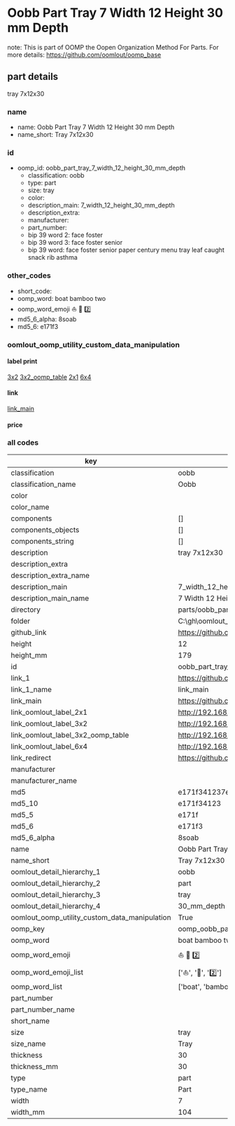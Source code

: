# Oobb Part Tray 7 Width 12 Height 30 mm Depth  

note: This is part of OOMP the Oopen Organization Method For Parts. For more details: https://github.com/oomlout/oomp_base

##  part details
  



tray 7x12x30



### name
* name: Oobb Part Tray 7 Width 12 Height 30 mm Depth
* name_short: Tray 7x12x30 
### id
* oomp_id: oobb_part_tray_7_width_12_height_30_mm_depth
  * classification: oobb
  * type: part
  * size: tray
  * color: 
  * description_main: 7_width_12_height_30_mm_depth
  * description_extra: 
  * manufacturer: 
  * part_number: 
  * bip 39 word 2: face foster
  * bip 39 word 3: face foster senior
  * bip 39 word: face foster senior paper century menu tray leaf caught snack rib asthma

### other_codes
* short_code: 
* oomp_word: boat bamboo two
* oomp_word_emoji :boat: :bamboo: :two:
* md5_6_alpha: 8soab
* md5_6: e171f3






### oomlout_oomp_utility_custom_data_manipulation
#### label print
[3x2](http://192.168.1.245:1112/?label=oomp%208soab)
[3x2_oomp_table](http://192.168.1.108:1112/?label=oomp%208soab)
[2x1](http://192.168.1.242:1112/?label=oomp%208soab)
[6x4](http://192.168.1.55:1112/?label=oomp%208soab)    

#### link

[link_main](https://github.com/oomlout/oomlout_oobb_version_4_generated_parts/tree/main/navigation_oomp/oobb/part/tray/7_width_12_height_30_mm_depth/part)                              

#### price







### all codes 
| key | value |  
| --- | --- |  
| classification | oobb |  
| classification_name | Oobb |  
| color |  |  
| color_name |  |  
| components | [] |  
| components_objects | [] |  
| components_string | [] |  
| description | tray 7x12x30 |  
| description_extra |  |  
| description_extra_name |  |  
| description_main | 7_width_12_height_30_mm_depth |  
| description_main_name | 7 Width 12 Height 30 mm Depth |  
| directory | parts/oobb_part_tray_7_width_12_height_30_mm_depth |  
| folder | C:\gh\oomlout_oobb_version_4_generated_parts\parts\oobb_part_tray_7_width_12_height_30_mm_depth |  
| github_link | https://github.com/oomlout/oomlout_oomp_part_src/tree/main/parts/oobb_part_tray_7_width_12_height_30_mm_depth |  
| height | 12 |  
| height_mm | 179 |  
| id | oobb_part_tray_7_width_12_height_30_mm_depth |  
| link_1 | https://github.com/oomlout/oomlout_oobb_version_4_generated_parts/tree/main/navigation_oomp/oobb/part/tray/7_width_12_height_30_mm_depth/part |  
| link_1_name | link_main |  
| link_main | https://github.com/oomlout/oomlout_oobb_version_4_generated_parts/tree/main/navigation_oomp/oobb/part/tray/7_width_12_height_30_mm_depth/part |  
| link_oomlout_label_2x1 | http://192.168.1.242:1112/?label=oomp%208soab |  
| link_oomlout_label_3x2 | http://192.168.1.245:1112/?label=oomp%208soab |  
| link_oomlout_label_3x2_oomp_table | http://192.168.1.108:1112/?label=oomp%208soab |  
| link_oomlout_label_6x4 | http://192.168.1.55:1112/?label=oomp%208soab |  
| link_redirect | https://github.com/oomlout/oomlout_oobb_version_4_generated_parts/tree/main/parts/oobb_tray_07_12_30 |  
| manufacturer |  |  
| manufacturer_name |  |  
| md5 | e171f341237ebcf62c92b9ff8757028c |  
| md5_10 | e171f34123 |  
| md5_5 | e171f |  
| md5_6 | e171f3 |  
| md5_6_alpha | 8soab |  
| name | Oobb Part Tray 7 Width 12 Height 30 mm Depth |  
| name_short | Tray 7x12x30  |  
| oomlout_detail_hierarchy_1 | oobb |  
| oomlout_detail_hierarchy_2 | part |  
| oomlout_detail_hierarchy_3 | tray |  
| oomlout_detail_hierarchy_4 | 30_mm_depth |  
| oomlout_oomp_utility_custom_data_manipulation | True |  
| oomp_key | oomp_oobb_part_tray_7_width_12_height_30_mm_depth |  
| oomp_word | boat bamboo two |  
| oomp_word_emoji | :boat: :bamboo: :two: |  
| oomp_word_emoji_list | [':boat:', ':bamboo:', ':two:'] |  
| oomp_word_list | ['boat', 'bamboo', 'two'] |  
| part_number |  |  
| part_number_name |  |  
| short_name |  |  
| size | tray |  
| size_name | Tray |  
| thickness | 30 |  
| thickness_mm | 30 |  
| type | part |  
| type_name | Part |  
| width | 7 |  
| width_mm | 104 |  
